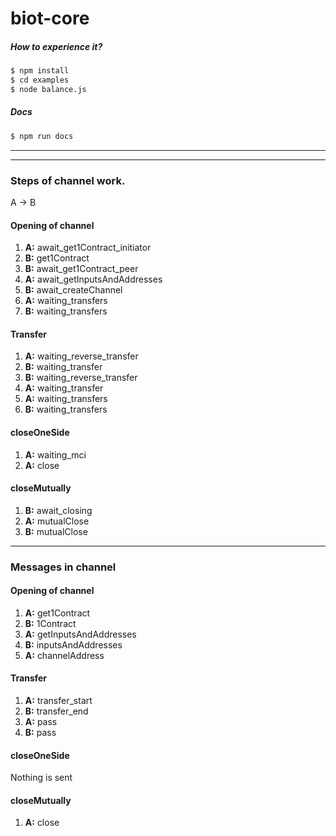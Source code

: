 # biot-core

##### How to experience it?
```sh
$ npm install
$ cd examples
$ node balance.js
```


##### Docs
```sh
$ npm run docs
```

---
---

### Steps of channel work.
A -> B

#### Opening of channel 
1) **A:** await_get1Contract_initiator
2) **B:** get1Contract
3) **B:** await_get1Contract_peer
4) **A:** await_getInputsAndAddresses
5) **B:** await_createChannel
6) **A:** waiting_transfers
7) **B:** waiting_transfers


#### Transfer
1) **A:** waiting_reverse_transfer
2) **B:** waiting_transfer
3) **B:** waiting_reverse_transfer
4) **A:** waiting_transfer
5) **A:** waiting_transfers
6) **B:** waiting_transfers


#### closeOneSide
1) **A:** waiting_mci
2) **A:** close


#### closeMutually
1) **B:** await_closing
2) **A:** mutualClose
3) **B:** mutualClose

---

### Messages in channel

#### Opening of channel 
1) **A:** get1Contract
2) **B:** 1Contract
3) **A:** getInputsAndAddresses
4) **B:** inputsAndAddresses
5) **A:** channelAddress

#### Transfer
1) **A:** transfer_start
2) **B:** transfer_end
3) **A:** pass
5) **B:** pass

#### closeOneSide
Nothing is sent

#### closeMutually
1) **A:** close